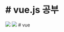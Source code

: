 <h1># vue.js 공부</h1>
<img src="https://img.shields.io/badge/Java-007396?style=flat-square&logo=Java&logoColor=white"/></a>
<img src="https://img.shields.io/badge/Vue-4FC08D?style=flat-square&logo=Java&logoColor=white"/></a>
# vue

